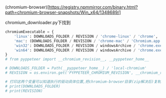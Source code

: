 (chromium-browser)[https://registry.npmmirror.com/binary.html?path=chromium-browser-snapshots/Win_x64/1348689/]

chromium_downloader.py下找到
```python
chromiumExecutable = {
    'linux': DOWNLOADS_FOLDER / REVISION / 'chrome-linux' / 'chrome',
    'mac': (DOWNLOADS_FOLDER / REVISION / 'chrome-mac' / 'Chromium.app' / 'Contents' / 'MacOS' / 'Chromium'),
    'win32': DOWNLOADS_FOLDER / REVISION / windowsArchive / 'chrome.exe',
    'win64': DOWNLOADS_FOLDER / REVISION / windowsArchive / 'chrome.exe',
}
# from pyppeteer import __chromium_revision__, __pyppeteer_home__

# DOWNLOADS_FOLDER = Path(__pyppeteer_home__) / 'local-chromium'
# REVISION = os.environ.get('PYPPETEER_CHROMIUM_REVISION', __chromium_revision__)

# 打印这两个变量可以知道执行的驱动具体位置,把chromium-browser目录(zip解决后)复制过来
# print(DOWNLOADS_FOLDER)
# print(REVISION)
```
